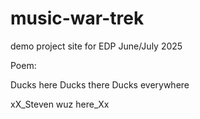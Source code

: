 # music-war-trek
demo project site for EDP June/July 2025



Poem:

Ducks here
Ducks there 
Ducks everywhere


xX_Steven wuz here_Xx

